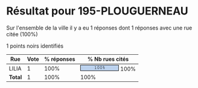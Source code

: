 # Résultat pour 195-PLOUGUERNEAU

Sur l'ensemble de la ville il y a eu 1 réponses dont 1 réponses avec une rue citée (100%)

1 points noirs identifiés

| Rue | Vote | % réponses | % Nb rues cités|
|-----|------|------------|----------------|
| LILIA | 1 | 100% | <img src="../../img/bar_100.gif" />&nbsp;100%|
| **Total** | 1 | 100% | 100%|
